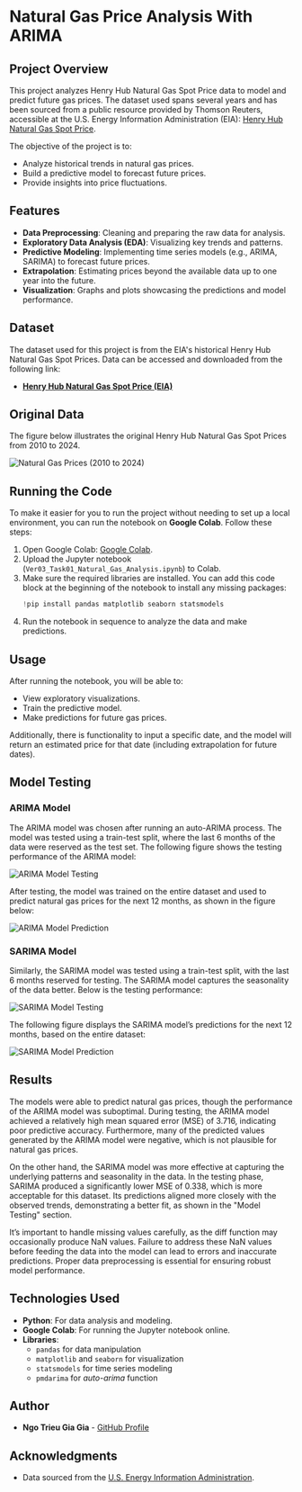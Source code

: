 # Natural Gas Price Analysis With ARIMA

## Project Overview

This project analyzes Henry Hub Natural Gas Spot Price data to model and predict future gas prices. The dataset used spans several years and has been sourced from a public resource provided by Thomson Reuters, accessible at the U.S. Energy Information Administration (EIA): [Henry Hub Natural Gas Spot Price](https://www.eia.gov/dnav/ng/hist/rngwhhdM.htm).

The objective of the project is to:

- Analyze historical trends in natural gas prices.
- Build a predictive model to forecast future prices.
- Provide insights into price fluctuations.

## Features

- **Data Preprocessing**: Cleaning and preparing the raw data for analysis.
- **Exploratory Data Analysis (EDA)**: Visualizing key trends and patterns.
- **Predictive Modeling**: Implementing time series models (e.g., ARIMA, SARIMA) to forecast future prices.
- **Extrapolation**: Estimating prices beyond the available data up to one year into the future.
- **Visualization**: Graphs and plots showcasing the predictions and model performance.

## Dataset

The dataset used for this project is from the EIA's historical Henry Hub Natural Gas Spot Prices. Data can be accessed and downloaded from the following link:
- **[Henry Hub Natural Gas Spot Price (EIA)](https://www.eia.gov/dnav/ng/hist/rngwhhdM.htm)**

## Original Data

The figure below illustrates the original Henry Hub Natural Gas Spot Prices from 2010 to 2024.

![Natural Gas Prices (2010 to 2024)](./Images/natural_gas_prices_2010_to_2024.png)

## Running the Code

To make it easier for you to run the project without needing to set up a local environment, you can run the notebook on **Google Colab**. Follow these steps:

1. Open Google Colab: [Google Colab](https://colab.research.google.com/).
2. Upload the Jupyter notebook (`Ver03_Task01_Natural_Gas_Analysis.ipynb`) to Colab.
3. Make sure the required libraries are installed. You can add this code block at the beginning of the notebook to install any missing packages:
    ```python
    !pip install pandas matplotlib seaborn statsmodels
    ```
4. Run the notebook in sequence to analyze the data and make predictions.

## Usage

After running the notebook, you will be able to:
- View exploratory visualizations.
- Train the predictive model.
- Make predictions for future gas prices.

Additionally, there is functionality to input a specific date, and the model will return an estimated price for that date (including extrapolation for future dates).

## Model Testing

### ARIMA Model

The ARIMA model was chosen after running an auto-ARIMA process. The model was tested using a train-test split, where the last 6 months of the data were reserved as the test set. The following figure shows the testing performance of the ARIMA model:

![ARIMA Model Testing](./Images/model_testing_ARIMA.png)

After testing, the model was trained on the entire dataset and used to predict natural gas prices for the next 12 months, as shown in the figure below:

![ARIMA Model Prediction](./Images/model_prediction_ARIMA.png)

### SARIMA Model

Similarly, the SARIMA model was tested using a train-test split, with the last 6 months reserved for testing. The SARIMA model captures the seasonality of the data better. Below is the testing performance:

![SARIMA Model Testing](./Images/model_testing_SARIMA.png)

The following figure displays the SARIMA model’s predictions for the next 12 months, based on the entire dataset:

![SARIMA Model Prediction](./Images/model_prediction_SARIMA.png)

## Results

The models were able to predict natural gas prices, though the performance of the ARIMA model was suboptimal. During testing, the ARIMA model achieved a relatively high mean squared error (MSE) of 3.716, indicating poor predictive accuracy. Furthermore, many of the predicted values generated by the ARIMA model were negative, which is not plausible for natural gas prices.

On the other hand, the SARIMA model was more effective at capturing the underlying patterns and seasonality in the data. In the testing phase, SARIMA produced a significantly lower MSE of 0.338, which is more acceptable for this dataset. Its predictions aligned more closely with the observed trends, demonstrating a better fit, as shown in the "Model Testing" section.

It’s important to handle missing values carefully, as the diff function may occasionally produce NaN values. Failure to address these NaN values before feeding the data into the model can lead to errors and inaccurate predictions. Proper data preprocessing is essential for ensuring robust model performance.

## Technologies Used

- **Python**: For data analysis and modeling.
- **Google Colab**: For running the Jupyter notebook online.
- **Libraries**: 
  - `pandas` for data manipulation
  - `matplotlib` and `seaborn` for visualization
  - `statsmodels` for time series modeling
  - `pmdarima` for *auto-arima* function

## Author

- **Ngo Trieu Gia Gia** - [GitHub Profile](https://github.com/giagia2002123)

## Acknowledgments

- Data sourced from the [U.S. Energy Information Administration](https://www.eia.gov/).


